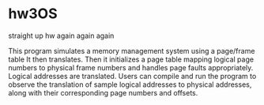 # hw3OS
straight up hw again again again

This program simulates a memory management system using a page/frame table It then translates. Then it initializes a page table mapping logical page numbers to physical frame numbers and handles page faults appropriately. Logical addresses are translated. Users can compile and run the program to observe the translation of sample logical addresses to physical addresses, along with their corresponding page numbers and offsets. 
